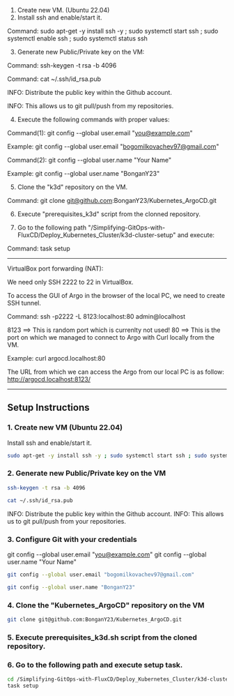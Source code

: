 1) Create new VM. (Ubuntu 22.04)
2) Install ssh and enable/start it.
	
Command: sudo apt-get -y install ssh -y ; sudo systemctl start ssh ; sudo systemctl enable ssh ; sudo systemctl status ssh
	
3) Generate new Public/Private key on the VM:

Command: ssh-keygen -t rsa -b 4096

Command: cat ~/.ssh/id_rsa.pub
	
INFO: Distribute the public key within the Github account.

INFO: This allows us to git pull/push from my repositories.

4) Execute the following commands with proper values:

Command(1): git config --global user.email "you@example.com"

Example: git config --global user.email "bogomilkovachev97@gmail.com"

Command(2): git config --global user.name "Your Name"

Example: git config --global user.name "BonganY23"

5) Clone the "k3d" repository on the VM.
	
Command: git clone git@github.com:BonganY23/Kubernetes_ArgoCD.git

6) Execute "prerequisites_k3d" script from the clonned repository.

7) Go to the following path "/Simplifying-GitOps-with-FluxCD/Deploy_Kubernetes_Cluster/k3d-cluster-setup" and execute:

Command: task setup

----------------------------------------------------------------------------------------------------------------------------------------------------------

VirtualBox port forwarding (NAT):

We need only SSH 2222 to 22 in VirtualBox.

To access the GUI of Argo in the browser of the local PC, we need to create SSH tunnel.

Command: ssh -p2222 -L 8123:localhost:80 admin@localhost

8123 ==> This is random port which is currenlty not used!
80 ==> This is the port on which we managed to connect to Argo with Curl locally from the VM.

Example: 
curl argocd.localhost:80

The URL from which we can access the Argo from our local PC is as follow:
http://argocd.localhost:8123/

----------------------------------------------------------------------------------------------------------------------------------------------------------

## Setup Instructions

### 1. Create new VM (Ubuntu 22.04)
Install ssh and enable/start it.

```bash
sudo apt-get -y install ssh -y ; sudo systemctl start ssh ; sudo systemctl enable ssh ; sudo systemctl status ssh
```

### 2. Generate new Public/Private key on the VM
```bash
ssh-keygen -t rsa -b 4096
```
```bash
cat ~/.ssh/id_rsa.pub
```

INFO: Distribute the public key within the Github account.
INFO: This allows us to git pull/push from your repositories.

### 3. Configure Git with your credentials

git config --global user.email "you@example.com"
git config --global user.name "Your Name"

```bash
git config --global user.email "bogomilkovachev97@gmail.com"
```
```bash
git config --global user.name "BonganY23"
```

### 4. Clone the "Kubernetes_ArgoCD" repository on the VM

```bash
git clone git@github.com:BonganY23/Kubernetes_ArgoCD.git
```

### 5. Execute prerequisites_k3d.sh script from the cloned repository.
### 6. Go to the following path and execute setup task.

```bash
cd /Simplifying-GitOps-with-FluxCD/Deploy_Kubernetes_Cluster/k3d-cluster-setup
task setup
```
